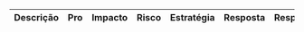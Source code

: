 

|Descrição|Pro|Impacto|Risco|Estratégia|Resposta|Responsável|Status|
|:-:|:-:|:-:|:-:|:-:|:-:|:-:|:-:|
